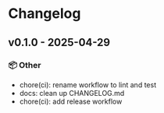 # Changelog

## v0.1.0 - 2025-04-29

### 📦 Other

- chore(ci): rename workflow to lint and test
- docs: clean up CHANGELOG.md
- chore(ci): add release workflow
